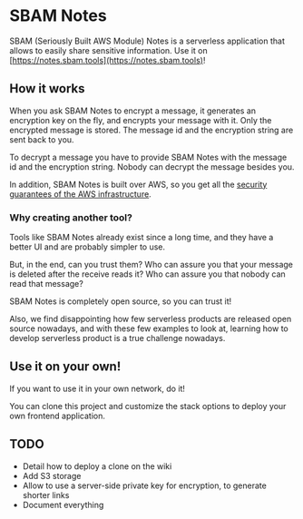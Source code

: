 # SBAM Notes

SBAM (Seriously Built AWS Module) Notes is a serverless application that allows to easily share sensitive information. Use it on [https://notes.sbam.tools](https://notes.sbam.tools)!


## How it works

When you ask SBAM Notes to encrypt a message, it generates an encryption key on the fly, and encrypts your message with it. Only the encrypted message is stored. The message id and the encryption string are sent back to you.

To decrypt a message you have to provide SBAM Notes with the message id and the encryption string. Nobody can decrypt the message besides you.

In addition, SBAM Notes is built over AWS, so you get all the [security guarantees of the AWS infrastructure](https://docs.aws.amazon.com/whitepapers/latest/introduction-aws-security/security-of-the-aws-infrastructure.html).

### Why creating another tool?

Tools like SBAM Notes already exist since a long time, and they have a better UI and are probably simpler to use.

But, in the end, can you trust them? Who can assure you that your message is deleted after the receive reads it? Who can assure you that nobody can read that message?

SBAM Notes is completely open source, so you can trust it!


Also, we find disappointing how few serverless products are released open source nowadays, and with these few examples to look at, learning how to develop serverless product is a true challenge nowadays.

## Use it on your own!

If you want to use it in your own network, do it!

You can clone this project and customize the stack options to deploy your own frontend application.


## TODO

- Detail how to deploy a clone on the wiki
- Add S3 storage
- Allow to use a server-side private key for encryption, to generate shorter links
- Document everything
